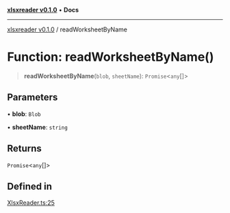 [**xlsxreader v0.1.0**](../README.md) • **Docs**

***

[xlsxreader v0.1.0](../globals.md) / readWorksheetByName

# Function: readWorksheetByName()

> **readWorksheetByName**(`blob`, `sheetName`): `Promise`\<`any`[]\>

## Parameters

• **blob**: `Blob`

• **sheetName**: `string`

## Returns

`Promise`\<`any`[]\>

## Defined in

[XlsxReader.ts:25](https://github.com/digital-codes/xlsxReader/blob/16206563945140905ebda5b2a9a4782300c9a5cc/src/XlsxReader.ts#L25)
